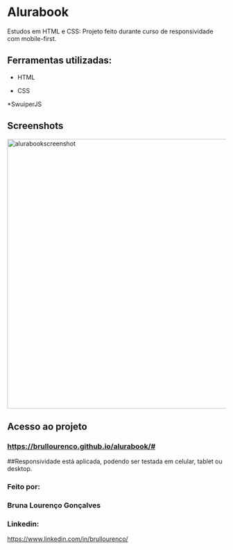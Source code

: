 # Alurabook

Estudos em HTML e CSS: Projeto feito durante curso de responsividade com mobile-first.

## Ferramentas utilizadas:

* HTML

* CSS

*SwuiperJS

## Screenshots

<img width="622" alt="alurabookscreenshot" src="https://user-images.githubusercontent.com/93550349/235706717-62eb4b02-e07c-4b81-8fd6-d29ba4a5b8a1.png">

## Acesso ao projeto

### https://brullourenco.github.io/alurabook/#

##Responsividade está aplicada, podendo ser testada em celular, tablet ou desktop.

### Feito por:

### Bruna Lourenço Gonçalves

### Linkedin:
https://www.linkedin.com/in/brullourenco/

